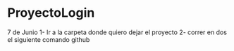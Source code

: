 # ProyectoLogin
7 de Junio
1- Ir a la carpeta donde quiero dejar el proyecto
2- correr en dos el siguiente comando github
